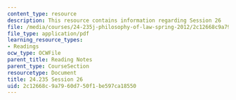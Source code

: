 ```yaml
---
content_type: resource
description: This resource contains information regarding Session 26
file: /media/courses/24-235j-philosophy-of-law-spring-2012/2c12668c9a7960d750f1be597ca18550_MIT24_235JS12_Session26.pdf
file_type: application/pdf
learning_resource_types:
- Readings
ocw_type: OCWFile
parent_title: Reading Notes
parent_type: CourseSection
resourcetype: Document
title: 24.235 Session 26
uid: 2c12668c-9a79-60d7-50f1-be597ca18550
---
```

